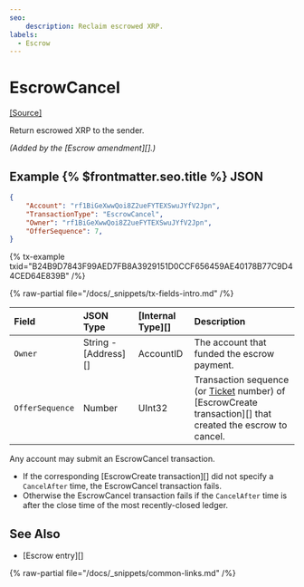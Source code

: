 ```yaml
---
seo:
    description: Reclaim escrowed XRP.
labels:
  - Escrow
---
```

# EscrowCancel

[[Source]](https://github.com/XRPLF/rippled/blob/master/src/xrpld/app/tx/detail/Escrow.cpp "Source")

Return escrowed XRP to the sender.

_(Added by the [Escrow amendment][].)_

## Example {% $frontmatter.seo.title %} JSON

```json
{
    "Account": "rf1BiGeXwwQoi8Z2ueFYTEXSwuJYfV2Jpn",
    "TransactionType": "EscrowCancel",
    "Owner": "rf1BiGeXwwQoi8Z2ueFYTEXSwuJYfV2Jpn",
    "OfferSequence": 7,
}
```

{% tx-example txid="B24B9D7843F99AED7FB8A3929151D0CCF656459AE40178B77C9D44CED64E839B" /%}


{% raw-partial file="/docs/_snippets/tx-fields-intro.md" /%}

| Field           | JSON Type            | [Internal Type][] | Description                |
|:----------------|:---------------------|:------------------|:---------------------------|
| `Owner`         | String - [Address][] | AccountID         | The account that funded the escrow payment. |
| `OfferSequence` | Number               | UInt32            | Transaction sequence (or [Ticket](../../../../concepts/accounts/tickets.md) number) of [EscrowCreate transaction][] that created the escrow to cancel. |

Any account may submit an EscrowCancel transaction.

* If the corresponding [EscrowCreate transaction][] did not specify a `CancelAfter` time, the EscrowCancel transaction fails.
* Otherwise the EscrowCancel transaction fails if the `CancelAfter` time is after the close time of the most recently-closed ledger.

## See Also

- [Escrow entry][]

{% raw-partial file="/docs/_snippets/common-links.md" /%}
